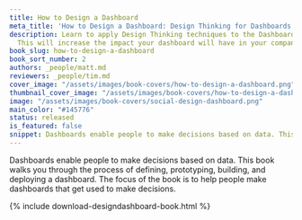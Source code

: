 ```yaml
---
title: How to Design a Dashboard
meta_title: 'How to Design a Dashboard: Design Thinking for Dashboards'
description: Learn to apply Design Thinking techniques to the Dashboard Creation Process.
  This will increase the impact your dashboard will have in your company.
book_slug: how-to-design-a-dashboard
book_sort_number: 2
authors: _people/matt.md
reviewers: _people/tim.md
cover_image: "/assets/images/book-covers/how-to-design-a-dashboard.png"
thumbnail_cover_image: "/assets/images/book-covers/how-to-design-a-dashboard@thumbnail.png"
image: "/assets/images/book-covers/social-design-dashboard.png"
main_color: "#145776"
status: released
is_featured: false
snippet: Dashboards enable people to make decisions based on data. This book walks you through the process of defining, prototyping, building, and deploying a dashboard. The focus of the book is to help people make dashboards that get used to make decisions.
---
```

Dashboards enable people to make decisions based on data. This book walks you through the process of defining, prototyping, building, and deploying a dashboard. The focus of the book is to help people make dashboards that get used to make decisions.

{% include download-designdashboard-book.html %}
